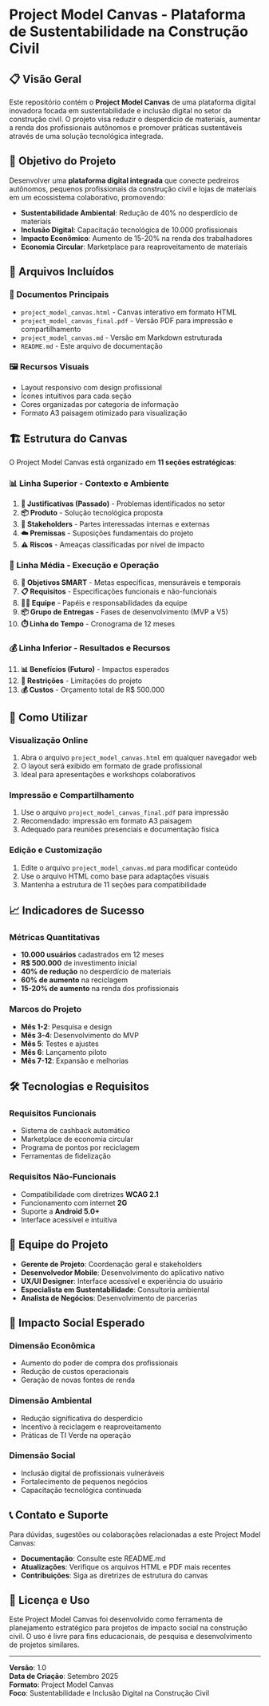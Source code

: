 # Project Model Canvas - Plataforma de Sustentabilidade na Construção Civil

## 📋 Visão Geral

Este repositório contém o **Project Model Canvas** de uma plataforma digital inovadora focada em sustentabilidade e inclusão digital no setor da construção civil. O projeto visa reduzir o desperdício de materiais, aumentar a renda dos profissionais autônomos e promover práticas sustentáveis através de uma solução tecnológica integrada.

## 🎯 Objetivo do Projeto

Desenvolver uma **plataforma digital integrada** que conecte pedreiros autônomos, pequenos profissionais da construção civil e lojas de materiais em um ecossistema colaborativo, promovendo:

- **Sustentabilidade Ambiental**: Redução de 40% no desperdício de materiais
- **Inclusão Digital**: Capacitação tecnológica de 10.000 profissionais
- **Impacto Econômico**: Aumento de 15-20% na renda dos trabalhadores
- **Economia Circular**: Marketplace para reaproveitamento de materiais

## 📁 Arquivos Incluídos

### 📄 Documentos Principais
- `project_model_canvas.html` - Canvas interativo em formato HTML
- `project_model_canvas_final.pdf` - Versão PDF para impressão e compartilhamento
- `project_model_canvas.md` - Versão em Markdown estruturada
- `README.md` - Este arquivo de documentação

### 🖼️ Recursos Visuais
- Layout responsivo com design profissional
- Ícones intuitivos para cada seção
- Cores organizadas por categoria de informação
- Formato A3 paisagem otimizado para visualização

## 🏗️ Estrutura do Canvas

O Project Model Canvas está organizado em **11 seções estratégicas**:

### 📊 Linha Superior - Contexto e Ambiente
1. **💬 Justificativas (Passado)** - Problemas identificados no setor
2. **📦 Produto** - Solução tecnológica proposta
3. **👥 Stakeholders** - Partes interessadas internas e externas
4. **☁️ Premissas** - Suposições fundamentais do projeto
5. **⚠️ Riscos** - Ameaças classificadas por nível de impacto

### 🎯 Linha Média - Execução e Operação
6. **🎯 Objetivos SMART** - Metas específicas, mensuráveis e temporais
7. **📋 Requisitos** - Especificações funcionais e não-funcionais
8. **👨‍💼 Equipe** - Papéis e responsabilidades da equipe
9. **📦 Grupo de Entregas** - Fases de desenvolvimento (MVP a V5)
10. **⏱️ Linha do Tempo** - Cronograma de 12 meses

### 💰 Linha Inferior - Resultados e Recursos
11. **📊 Benefícios (Futuro)** - Impactos esperados
12. **🚫 Restrições** - Limitações do projeto
13. **💰 Custos** - Orçamento total de R$ 500.000

## 🚀 Como Utilizar

### Visualização Online
1. Abra o arquivo `project_model_canvas.html` em qualquer navegador web
2. O layout será exibido em formato de grade profissional
3. Ideal para apresentações e workshops colaborativos

### Impressão e Compartilhamento
1. Use o arquivo `project_model_canvas_final.pdf` para impressão
2. Recomendado: impressão em formato A3 paisagem
3. Adequado para reuniões presenciais e documentação física

### Edição e Customização
1. Edite o arquivo `project_model_canvas.md` para modificar conteúdo
2. Use o arquivo HTML como base para adaptações visuais
3. Mantenha a estrutura de 11 seções para compatibilidade

## 📈 Indicadores de Sucesso

### Métricas Quantitativas
- **10.000 usuários** cadastrados em 12 meses
- **R$ 500.000** de investimento inicial
- **40% de redução** no desperdício de materiais
- **60% de aumento** na reciclagem
- **15-20% de aumento** na renda dos profissionais

### Marcos do Projeto
- **Mês 1-2**: Pesquisa e design
- **Mês 3-4**: Desenvolvimento do MVP
- **Mês 5**: Testes e ajustes
- **Mês 6**: Lançamento piloto
- **Mês 7-12**: Expansão e melhorias

## 🛠️ Tecnologias e Requisitos

### Requisitos Funcionais
- Sistema de cashback automático
- Marketplace de economia circular
- Programa de pontos por reciclagem
- Ferramentas de fidelização

### Requisitos Não-Funcionais
- Compatibilidade com diretrizes **WCAG 2.1**
- Funcionamento com internet **2G**
- Suporte a **Android 5.0+**
- Interface acessível e intuitiva

## 👥 Equipe do Projeto

- **Gerente de Projeto**: Coordenação geral e stakeholders
- **Desenvolvedor Mobile**: Desenvolvimento do aplicativo nativo
- **UX/UI Designer**: Interface acessível e experiência do usuário
- **Especialista em Sustentabilidade**: Consultoria ambiental
- **Analista de Negócios**: Desenvolvimento de parcerias

## 🌱 Impacto Social Esperado

### Dimensão Econômica
- Aumento do poder de compra dos profissionais
- Redução de custos operacionais
- Geração de novas fontes de renda

### Dimensão Ambiental
- Redução significativa do desperdício
- Incentivo à reciclagem e reaproveitamento
- Práticas de TI Verde na operação

### Dimensão Social
- Inclusão digital de profissionais vulneráveis
- Fortalecimento de pequenos negócios
- Capacitação tecnológica continuada

## 📞 Contato e Suporte

Para dúvidas, sugestões ou colaborações relacionadas a este Project Model Canvas:

- **Documentação**: Consulte este README.md
- **Atualizações**: Verifique os arquivos HTML e PDF mais recentes
- **Contribuições**: Siga as diretrizes de estrutura do canvas

## 📄 Licença e Uso

Este Project Model Canvas foi desenvolvido como ferramenta de planejamento estratégico para projetos de impacto social na construção civil. O uso é livre para fins educacionais, de pesquisa e desenvolvimento de projetos similares.

---

**Versão**: 1.0  
**Data de Criação**: Setembro 2025  
**Formato**: Project Model Canvas  
**Foco**: Sustentabilidade e Inclusão Digital na Construção Civil

